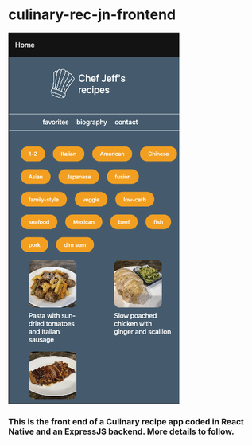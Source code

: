 # culinary-rec-jn-frontend

<!-- <p>
<img src = 'assets/midwayThru.jpg' alt = 'Early screenshot' width =375; height = auto ; style = "border-radius= 25%" > 
</p> -->

[![Demo](https://raw.githubusercontent.com/jeffng5/culinary-rec-jn-frontend/main/assets/midwayThru.jpg)](https://raw.githubusercontent.com/jeffng5/culinary-rec-jn-frontend/main/assets/foodApp.mp4)


### This is the front end of a Culinary recipe app coded in React Native and an ExpressJS backend. More details to follow.
